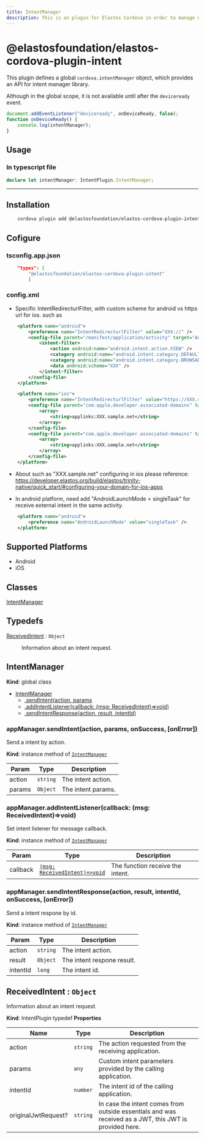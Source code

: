 ```yaml
---
title: IntentManager
description: This is an plugin for Elastos Cordova in order to manage external inter-app communications through "intents".
---
```


# @elastosfoundation/elastos-cordova-plugin-intent

This plugin defines a global `cordova.intentManager` object, which provides an API for intent manager library.

Although in the global scope, it is not available until after the `deviceready` event.

```js
document.addEventListener("deviceready", onDeviceReady, false);
function onDeviceReady() {
    console.log(intentManager);
}
```

## Usage
###  In typescript file
```ts
declare let intentManager: IntentPlugin.IntentManager;
```

---
## Installation

```bash
    cordova plugin add @elastosfoundation/elastos-cordova-plugin-intent
```

## Cofigure
### tsconfig.app.json
```json
    "types": [
        "@elastosfoundation/elastos-cordova-plugin-intent"
        ]
```

### config.xml
- Specific IntentRedirecturlFilter, with custom scheme for android vs https url for ios. such as
```xml
    <platform name="android">
        <preference name="IntentRedirecturlFilter" value="XXX://" />
        <config-file parent="/manifest/application/activity" target="AndroidManifest.xml">
            <intent-filter>
                <action android:name="android.intent.action.VIEW" />
                <category android:name="android.intent.category.DEFAULT" />
                <category android:name="android.intent.category.BROWSABLE" />
                <data android:scheme="XXX" />
            </intent-filter>
        </config-file>
    </platform>

    <platform name="ios">
        <preference name="IntentRedirecturlFilter" value="https://XXX.sample.net" />
        <config-file parent="com.apple.developer.associated-domains" target="*-Debug.plist">
            <array>
                <string>applinks:XXX.sample.net</string>
            </array>
        </config-file>
        <config-file parent="com.apple.developer.associated-domains" target="*-Release.plist">
            <array>
                <string>applinks:XXX.sample.net</string>
            </array>
        </config-file>
    </platform>
```

- About such as "XXX.sample.net" configuring in ios please reference: https://developer.elastos.org/build/elastos/trinity-native/quick_start/#configuring-your-domain-for-ios-apps

- In android platform, need add "AndroidLaunchMode = singleTask" for receive external intent in the same activity.
```xml
    <platform name="android">
        <preference name="AndroidLaunchMode" value="singleTask" />
    </platform>
```
## Supported Platforms

- Android
- iOS

## Classes

<dl>
<dt><a href="#IntentManager">IntentManager</a></dt>
<dd></dd>
</dl>

## Typedefs
<dl>
<dt><a href="#ReceivedIntent">ReceivedIntent</a> : <code>Object</code></dt>
<dd><p>Information about an intent request.</p>
</dd>
</dl>

<a name="IntentManager"></a>

## IntentManager
**Kind**: global class

* [IntentManager](#IntentManager)
    * [.sendIntent(action, params](#IntentManager+sendIntent)
    * [.addIntentListener(callback: (msg: ReceivedIntent)=>void)](#IntentManager+addIntentListener)
    * [.sendIntentResponse(action, result, intentId)](#IntentManager+sendIntentResponse)

<a name="IntentManager+sendIntent"></a>

### appManager.sendIntent(action, params, onSuccess, [onError])
Send a intent by action.

**Kind**: instance method of [<code>IntentManager</code>](#IntentManager)

| Param | Type | Description |
| --- | --- | --- |
| action | <code>string</code> | The intent action. |
| params | <code>Object</code> | The intent params. |

<a name="IntentManager+addIntentListener"></a>

### appManager.addIntentListener(callback: (msg: ReceivedIntent)=>void)
Set intent listener for message callback.

**Kind**: instance method of [<code>IntentManager</code>](#IntentManager)

| Param | Type | Description |
| --- | --- | --- |
| callback | [<code>(msg: ReceivedIntent)=>void</code>](#onReceiveIntent) | The function receive the intent. |

<a name="IntentManager+sendIntentResponse"></a>

### appManager.sendIntentResponse(action, result, intentId, onSuccess, [onError])
Send a intent respone by id.

**Kind**: instance method of [<code>IntentManager</code>](#IntentManager)

| Param | Type | Description |
| --- | --- | --- |
| action | <code>string</code> | The intent action. |
| result | <code>Object</code> | The intent respone result. |
| intentId | <code>long</code> | The intent id. |

<a name="ReceivedIntent"></a>

## ReceivedIntent : <code>Object</code>
Information about an intent request.

**Kind**: IntentPlugin typedef
**Properties**

| Name | Type | Description |
| --- | --- | --- |
| action | <code>string</code> | The action requested from the receiving application. |
| params | <code>any</code> | Custom intent parameters provided by the calling application. |
| intentId | <code>number</code> | The intent id of the calling application. |
| originalJwtRequest? | <code>string</code> | In case the intent comes from outside essentials and was received as a JWT, this JWT is provided here. |
